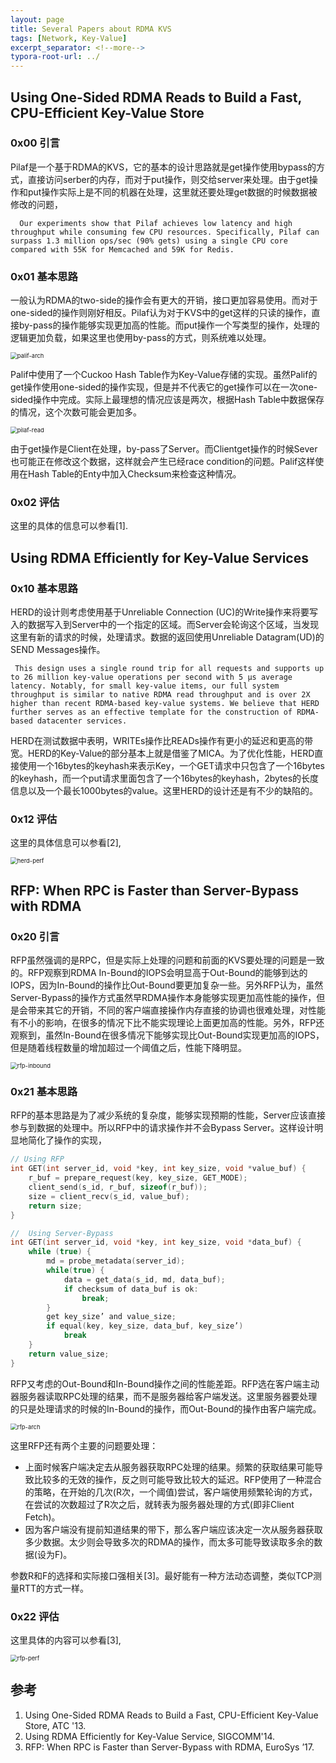 ```yaml
---
layout: page
title: Several Papers about RDMA KVS
tags: [Network, Key-Value]
excerpt_separator: <!--more-->
typora-root-url: ../
---
```


## Using One-Sided RDMA Reads to Build a Fast, CPU-Efficient Key-Value Store
### 0x00 引言

  Pilaf是一个基于RDMA的KVS，它的基本的设计思路就是get操作使用bypass的方式，直接访问serber的内存，而对于put操作，则交给server来处理。由于get操作和put操作实际上是不同的机器在处理，这里就还要处理get数据的时候数据被修改的问题，

```
  Our experiments show that Pilaf achieves low latency and high throughput while consuming few CPU resources. Specifically, Pilaf can surpass 1.3 million ops/sec (90% gets) using a single CPU core compared with 55K for Memcached and 59K for Redis.
```

### 0x01 基本思路

  一般认为RDMA的two-side的操作会有更大的开销，接口更加容易使用。而对于one-sided的操作则刚好相反。Pilaf认为对于KVS中的get这样的只读的操作，直接by-pass的操作能够实现更加高的性能。而put操作一个写类型的操作，处理的逻辑更加负载，如果这里也使用by-pass的方式，则系统难以处理。

<img src="/assets/images/palif-arch.png" alt="palif-arch" style="zoom:67%;" />

 Palif中使用了一个Cuckoo Hash Table作为Key-Value存储的实现。虽然Palif的get操作使用one-sided的操作实现，但是并不代表它的get操作可以在一次one-sided操作中完成。实际上最理想的情况应该是两次，根据Hash Table中数据保存的情况，这个次数可能会更加多。

<img src="/assets/images/pilaf-read.png" alt="pilaf-read" style="zoom:67%;" />

 由于get操作是Client在处理，by-pass了Server。而Clientget操作的时候Sever也可能正在修改这个数据，这样就会产生已经race condition的问题。Palif这样使用在Hash Table的Enty中加入Checksum来检查这种情况。

### 0x02 评估

  这里的具体的信息可以参看[1].

## Using RDMA Efficiently for Key-Value Services

### 0x10 基本思路

  HERD的设计则考虑使用基于Unreliable Connection (UC)的Write操作来将要写入的数据写入到Server中的一个指定的区域。而Server会轮询这个区域，当发现这里有新的请求的时候，处理请求。数据的返回使用Unreliable Datagram(UD)的SEND Messages操作。

```
 This design uses a single round trip for all requests and supports up to 26 million key-value operations per second with 5 μs average latency. Notably, for small key-value items, our full system throughput is similar to native RDMA read throughput and is over 2X higher than recent RDMA-based key-value systems. We believe that HERD further serves as an effective template for the construction of RDMA-based datacenter services.
```

   HERD在测试数据中表明，WRITEs操作比READs操作有更小的延迟和更高的带宽。HERD的Key-Value的部分基本上就是借鉴了MICA。为了优化性能，HERD直接使用一个16bytes的keyhash来表示Key，一个GET请求中只包含了一个16bytes的keyhash，而一个put请求里面包含了一个16bytes的keyhash，2bytes的长度信息以及一个最长1000bytes的value。这里HERD的设计还是有不少的缺陷的。

### 0x12 评估

  这里的具体信息可以参看[2],

<img src="/assets/images/herd-perf.png" alt="herd-perf" style="zoom:67%;" />

## RFP: When RPC is Faster than Server-Bypass with RDMA

### 0x20 引言

   RFP虽然强调的是RPC，但是实际上处理的问题和前面的KVS要处理的问题是一致的。RFP观察到RDMA In-Bound的IOPS会明显高于Out-Bound的能够到达的IOPS，因为In-Bound的操作比Out-Bound要更加复杂一些。另外RFP认为，虽然Server-Bypass的操作方式虽然早RDMA操作本身能够实现更加高性能的操作，但是会带来其它的开销，不同的客户端直接操作内存直接的协调也很难处理，对性能有不小的影响，在很多的情况下比不能实现理论上面更加高的性能。另外，RFP还观察到，虽然In-Bound在很多情况下能够实现比Out-Bound实现更加高的IOPS，但是随着线程数量的增加超过一个阈值之后，性能下降明显。

<img src="/assets/images/rfp-inbound.png" alt="rfp-inbound" style="zoom:67%;" />

### 0x21 基本思路

 RFP的基本思路是为了减少系统的复杂度，能够实现预期的性能，Server应该直接参与到数据的处理中。所以RFP中的请求操作并不会Bypass Server。这样设计明显地简化了操作的实现，

```c
// Using RFP
int GET(int server_id, void *key, int key_size, void *value_buf) { 
    r_buf = prepare_request(key, key_size, GET_MODE); 
    client_send(s_id, r_buf, sizeof(r_buf));
    size = client_recv(s_id, value_buf);
    return size;
}

//  Using Server-Bypass
int GET(int server_id, void *key, int key_size, void *data_buf) { 
    while (true) {
        md = probe_metadata(server_id); 
        while(true) {
            data = get_data(s_id, md, data_buf); 
            if checksum of data_buf is ok:
                break;
        }
        get key_size’ and value_size;
        if equal(key, key_size, data_buf, key_size’)
            break
    }
    return value_size;
}
```

 RFP又考虑的Out-Bound和In-Bound操作之间的性能差距。RFP选在客户端主动器服务器读取RPC处理的结果，而不是服务器给客户端发送。这里服务器要处理的只是处理请求的时候的In-Bound的操作，而Out-Bound的操作由客户端完成。

<img src="/assets/images/rfp-arch.png" alt="rfp-arch" style="zoom:67%;" />

  这里RFP还有两个主要的问题要处理：

* 上面时候客户端决定去从服务器获取RPC处理的结果。频繁的获取结果可能导致比较多的无效的操作，反之则可能导致比较大的延迟。RFP使用了一种混合的策略，在开始的几次(R次，一个阈值)尝试，客户端使用频繁轮询的方式，在尝试的次数超过了R次之后，就转表为服务器处理的方式(即非Client Fetch)。
* 因为客户端没有提前知道结果的带下，那么客户端应该决定一次从服务器获取多少数据。太少则会导致多次的RDMA的操作，而太多可能导致读取多余的数据(设为F)。

参数R和F的选择和实际接口强相关[3]。最好能有一种方法动态调整，类似TCP测量RTT的方式一样。

### 0x22 评估

  这里具体的内容可以参看[3],

<img src="/assets/images/rfp-perf.png" alt="rfp-perf" style="zoom:67%;" />

## 参考

1. Using One-Sided RDMA Reads to Build a Fast, CPU-Efficient Key-Value Store, ATC '13.
2. Using RDMA Efficiently for Key-Value Service, SIGCOMM'14.
3. RFP: When RPC is Faster than Server-Bypass with RDMA, EuroSys ’17.